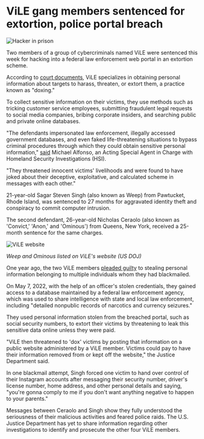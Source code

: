 # ViLE gang members sentenced for extortion, police portal breach

![Hacker in prison](https://www.bleepstatic.com/content/hl-images/2024/01/25/Hacker_prison_black_white.jpg)

Two members of a group of cybercriminals named ViLE were sentenced this week for hacking into a federal law enforcement web portal in an extortion scheme.

According to [court documents](https://legacy.www.documentcloud.org/documents/25963910-vile-singh-ceraolo-complaint/), ViLE specializes in obtaining personal information about targets to harass, threaten, or extort them, a practice known as "doxing."

To collect sensitive information on their victims, they use methods such as tricking customer service employees, submitting fraudulent legal requests to social media companies, bribing corporate insiders, and searching public and private online databases.

"The defendants impersonated law enforcement, illegally accessed government databases, and even faked life-threatening situations to bypass criminal procedures through which they could obtain sensitive personal information," [said](https://www.justice.gov/usao-edny/pr/two-men-sentenced-prison-aggravated-identity-theft-and-computer-hacking-crimes) Michael Alfonso, an Acting Special Agent in Charge with Homeland Security Investigations (HSI).

"They threatened innocent victims' livelihoods and were found to have joked about their deceptive, exploitative, and calculated scheme in messages with each other."

21-year-old Sagar Steven Singh (also known as Weep) from Pawtucket, Rhode Island, was sentenced to 27 months for aggravated identity theft and conspiracy to commit computer intrusion.

The second defendant, 26-year-old Nicholas Ceraolo (also known as 'Convict,' 'Anon,' and 'Ominous') from Queens, New York, received a 25-month sentence for the same charges.

![ViLE website](https://www.bleepstatic.com/images/news/u/1109292/2025/ViLE-website.jpg)

_Weep and Ominous listed on ViLE's website (US DOJ)_

​One year ago, the two ViLE members [pleaded guilty](https://www.bleepingcomputer.com/news/security/two-men-guilty-of-breaching-law-enforcement-portal-in-blackmail-scheme/) to stealing personal information belonging to multiple individuals whom they had blackmailed.

On May 7, 2022, with the help of an officer's stolen credentials, they gained access to a database maintained by a federal law enforcement agency, which was used to share intelligence with state and local law enforcement, including "detailed nonpublic records of narcotics and currency seizures."

They used personal information stolen from the breached portal, such as social security numbers, to extort their victims by threatening to leak this sensitive data online unless they were paid.

"ViLE then threatened to 'dox' victims by posting that information on a public website administered by a ViLE member. Victims could pay to have their information removed from or kept off the website," the Justice Department said.

In one blackmail attempt, Singh forced one victim to hand over control of their Instagram accounts after messaging their security number, driver's license number, home address, and other personal details and saying, "you're gonna comply to me if you don't want anything negative to happen to your parents."

Messages between Ceraolo and Singh show they fully understood the seriousness of their malicious activities and feared police raids. The U.S. Justice Department has yet to share information regarding other investigations to identify and prosecute the other four ViLE members.